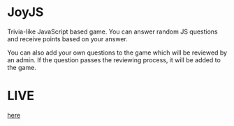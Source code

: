 # JoyJS

Trivia-like JavaScript based game. 
You can answer random JS questions and receive points based on your answer.

You can also add your own questions to the game which will be reviewed by an admin. 
If the question passes the reviewing process, it will be added to the game.

# LIVE
[here](www.florin-pop.me)
